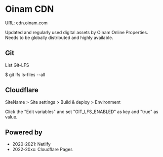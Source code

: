 # Oinam CDN

URL: cdn.oinam.com

Updated and regularly used digital assets by Oinam Online Properties.
Needs to be globally distributed and highly available.

## Git

List Git-LFS

$ git lfs ls-files --all

## Cloudflare

SiteName > Site settings > Build & deploy > Environment

Click the "Edit variables" and set "GIT_LFS_ENABLED" as key and "true" as value.

## Powered by

- 2020-2021: Netlify
- 2022-20xx: Cloudflare Pages